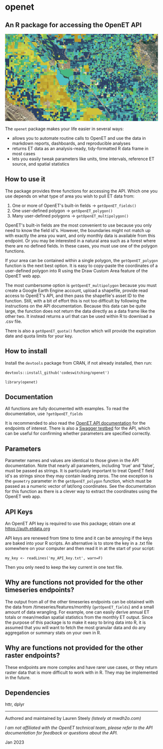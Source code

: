 # openet
## An R package for accessing the OpenET API

![OpenET screenshot](OpenET_screenshot.PNG?raw=true "Open ET screenshot")

The `openet` package makes your life easier in several ways:

- allows you to automate routine calls to OpenET and use the data in markdown reports, dashboards, and reproducible analyses
- returns ET data as an analysis-ready, tidy-formatted R data frame in most cases
- lets you easily tweak parameters like units, time intervals, reference ET source, and spatial statistics

## How to use it

The package provides three functions for accessing the API. Which one you use depends on what type of area you wish to pull ET data from:

1. One or more of OpenET's built-in fields -> `getOpenET_fields()`
2. One user-defined polygon -> `getOpenET_polygon()`
3. Many user-defined polygons -> `getOpenET_multipolygon()`

OpenET's built-in fields are the most convenient to use because you only need to know the field id's. However, the boundaries might not match up with exactly the area you want, and only monthly data is available from this endpoint. Or you may be interested in a natural area such as a forest where there are no defined fields. In these cases, you must use one of the polygon functions.

If your area can be contained within a single polygon, the `getOpenET_polygon` function is the next best option. It is easy to copy-paste the coordinates of a user-defined polygon into R using the Draw Custom Area feature of the OpenET web app.

The most cumbersome option is `getOpenET_multipolygon` because you must create a Google Earth Engine account, upload a shapefile, provide read access to OpenET's API, and then pass the shapefile's asset ID to the function. Still, with a bit of effort this is not too difficult by following the instructions on the API documentation. Because this data can be quite large, the function does not return the data directly as a data frame like the other two. It instead returns a url that can be used within R to download a .csv file.

There is also a `getOpenET_quota()` function which will provide the expiration date and quota limits for your key.

## How to install

Install the `devtools` package from CRAN, if not already installed, then run:

`devtools::install_github('codeswitching/openet')`

`library(openet)`

## Documentation

All functions are fully documented with examples. To read the documentation, use `?getOpenET_fields`

It is recommended to also read the [OpenET API documentation](https://open-et.github.io/docs/build/html/index.html) for the endpoints of interest. There is also a [Swagger testbed](https://openet.dri.edu/docs) for the API, which can be useful for confirming whether parameters are specified correctly.

## Parameters

Parameter names and values are identical to those given in the API documentation. Note that nearly all parameters, including 'true' and 'false', must be passed as strings. It is particularly important to treat OpenET field id's as strings since they may contain leading zeros. The one exception is the `geometry` parameter in the `getOpenET_polygon` function, which must be passed as a numeric vector of lat/long coordinates. See the documentation for this function as there is a clever way to extract the coordinates using the OpenET web app.

## API Keys

An OpenET API key is required to use this package; obtain one at https://auth.etdata.org

API keys are renewed from time to time and it can be annoying if the keys are baked into your R scripts. An alternative is to store the key in a .txt file somewhere on your computer and then read it in at the start of your script:

`my_key <- readLines('my_API_key.txt', warn=F)`

Then you only need to keep the key current in one text file.

## Why are functions not provided for the other timeseries endpoints?

The output from all of the other timeseries endpoints can be obtained with the data from /timeseries/features/monthly (`getOpenET_fields`) and a small amount of data wrangling. For example, one can easily derive annual ET totals or mean/median spatial statistics from the monthly ET output. Since the purpose of this package is to make it easy to bring data into R, it is assumed that you will want to fetch the most granular data and do any aggregation or summary stats on your own in R.

## Why are functions not provided for the other raster endpoints?

These endpoints are more complex and have rarer use cases, or they return raster data that is more difficult to work with in R. They may be implemented in the future.

## Dependencies

httr, dplyr

---

Authored and maintained by Lauren Steely *(lsteely at mwdh2o.com)*

*I am not affiliated with the OpenET technical team, please refer to the API documentation for feedback or questions about the API.*

Jan 2023
